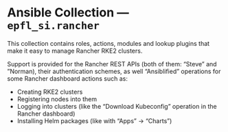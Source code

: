 # Ansible Collection — `epfl_si.rancher`

This collection contains roles, actions, modules and lookup plugins
that make it easy to manage Rancher RKE2 clusters.

Support is provided for the Rancher REST APIs (both of them: “Steve”
and ”Norman), their authentication schemes, as well “Ansiblified”
operations for some Rancher dashboard actions such as:

- Creating RKE2 clusters
- Registering nodes into them
- Logging into clusters (like the “Download Kubeconfig” operation in the Rancher dashboard)
- Installing Helm packages (like with “Apps” → “Charts”)

